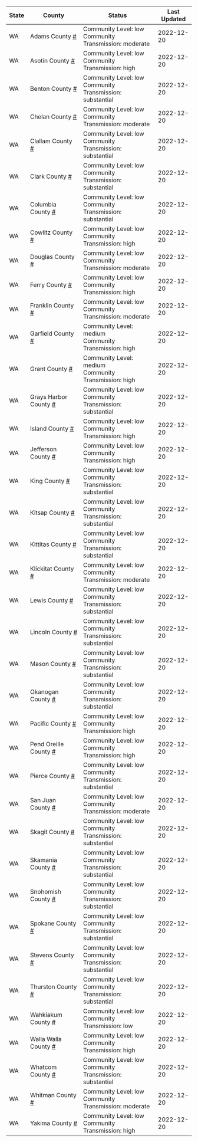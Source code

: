 State | County | Status | Last Updated
--- | --- | --- | --- 
WA | Adams County <a href="#adams_county">#</a> | <a name="adams_county"></a>Community Level: low<br/>Community Transmission: moderate | 2022-12-20
WA | Asotin County <a href="#asotin_county">#</a> | <a name="asotin_county"></a>Community Level: low<br/>Community Transmission: high | 2022-12-20
WA | Benton County <a href="#benton_county">#</a> | <a name="benton_county"></a>Community Level: low<br/>Community Transmission: substantial | 2022-12-20
WA | Chelan County <a href="#chelan_county">#</a> | <a name="chelan_county"></a>Community Level: low<br/>Community Transmission: moderate | 2022-12-20
WA | Clallam County <a href="#clallam_county">#</a> | <a name="clallam_county"></a>Community Level: low<br/>Community Transmission: substantial | 2022-12-20
WA | Clark County <a href="#clark_county">#</a> | <a name="clark_county"></a>Community Level: low<br/>Community Transmission: substantial | 2022-12-20
WA | Columbia County <a href="#columbia_county">#</a> | <a name="columbia_county"></a>Community Level: low<br/>Community Transmission: substantial | 2022-12-20
WA | Cowlitz County <a href="#cowlitz_county">#</a> | <a name="cowlitz_county"></a>Community Level: low<br/>Community Transmission: high | 2022-12-20
WA | Douglas County <a href="#douglas_county">#</a> | <a name="douglas_county"></a>Community Level: low<br/>Community Transmission: moderate | 2022-12-20
WA | Ferry County <a href="#ferry_county">#</a> | <a name="ferry_county"></a>Community Level: low<br/>Community Transmission: high | 2022-12-20
WA | Franklin County <a href="#franklin_county">#</a> | <a name="franklin_county"></a>Community Level: low<br/>Community Transmission: moderate | 2022-12-20
WA | Garfield County <a href="#garfield_county">#</a> | <a name="garfield_county"></a>Community Level: medium<br/>Community Transmission: high | 2022-12-20
WA | Grant County <a href="#grant_county">#</a> | <a name="grant_county"></a>Community Level: medium<br/>Community Transmission: high | 2022-12-20
WA | Grays Harbor County <a href="#grays_harbor_county">#</a> | <a name="grays_harbor_county"></a>Community Level: low<br/>Community Transmission: substantial | 2022-12-20
WA | Island County <a href="#island_county">#</a> | <a name="island_county"></a>Community Level: low<br/>Community Transmission: high | 2022-12-20
WA | Jefferson County <a href="#jefferson_county">#</a> | <a name="jefferson_county"></a>Community Level: low<br/>Community Transmission: high | 2022-12-20
WA | King County <a href="#king_county">#</a> | <a name="king_county"></a>Community Level: low<br/>Community Transmission: substantial | 2022-12-20
WA | Kitsap County <a href="#kitsap_county">#</a> | <a name="kitsap_county"></a>Community Level: low<br/>Community Transmission: substantial | 2022-12-20
WA | Kittitas County <a href="#kittitas_county">#</a> | <a name="kittitas_county"></a>Community Level: low<br/>Community Transmission: substantial | 2022-12-20
WA | Klickitat County <a href="#klickitat_county">#</a> | <a name="klickitat_county"></a>Community Level: low<br/>Community Transmission: moderate | 2022-12-20
WA | Lewis County <a href="#lewis_county">#</a> | <a name="lewis_county"></a>Community Level: low<br/>Community Transmission: substantial | 2022-12-20
WA | Lincoln County <a href="#lincoln_county">#</a> | <a name="lincoln_county"></a>Community Level: low<br/>Community Transmission: substantial | 2022-12-20
WA | Mason County <a href="#mason_county">#</a> | <a name="mason_county"></a>Community Level: low<br/>Community Transmission: substantial | 2022-12-20
WA | Okanogan County <a href="#okanogan_county">#</a> | <a name="okanogan_county"></a>Community Level: low<br/>Community Transmission: substantial | 2022-12-20
WA | Pacific County <a href="#pacific_county">#</a> | <a name="pacific_county"></a>Community Level: low<br/>Community Transmission: high | 2022-12-20
WA | Pend Oreille County <a href="#pend_oreille_county">#</a> | <a name="pend_oreille_county"></a>Community Level: low<br/>Community Transmission: high | 2022-12-20
WA | Pierce County <a href="#pierce_county">#</a> | <a name="pierce_county"></a>Community Level: low<br/>Community Transmission: substantial | 2022-12-20
WA | San Juan County <a href="#san_juan_county">#</a> | <a name="san_juan_county"></a>Community Level: low<br/>Community Transmission: moderate | 2022-12-20
WA | Skagit County <a href="#skagit_county">#</a> | <a name="skagit_county"></a>Community Level: low<br/>Community Transmission: substantial | 2022-12-20
WA | Skamania County <a href="#skamania_county">#</a> | <a name="skamania_county"></a>Community Level: low<br/>Community Transmission: substantial | 2022-12-20
WA | Snohomish County <a href="#snohomish_county">#</a> | <a name="snohomish_county"></a>Community Level: low<br/>Community Transmission: substantial | 2022-12-20
WA | Spokane County <a href="#spokane_county">#</a> | <a name="spokane_county"></a>Community Level: low<br/>Community Transmission: substantial | 2022-12-20
WA | Stevens County <a href="#stevens_county">#</a> | <a name="stevens_county"></a>Community Level: low<br/>Community Transmission: substantial | 2022-12-20
WA | Thurston County <a href="#thurston_county">#</a> | <a name="thurston_county"></a>Community Level: low<br/>Community Transmission: substantial | 2022-12-20
WA | Wahkiakum County <a href="#wahkiakum_county">#</a> | <a name="wahkiakum_county"></a>Community Level: low<br/>Community Transmission: low | 2022-12-20
WA | Walla Walla County <a href="#walla_walla_county">#</a> | <a name="walla_walla_county"></a>Community Level: low<br/>Community Transmission: high | 2022-12-20
WA | Whatcom County <a href="#whatcom_county">#</a> | <a name="whatcom_county"></a>Community Level: low<br/>Community Transmission: substantial | 2022-12-20
WA | Whitman County <a href="#whitman_county">#</a> | <a name="whitman_county"></a>Community Level: low<br/>Community Transmission: moderate | 2022-12-20
WA | Yakima County <a href="#yakima_county">#</a> | <a name="yakima_county"></a>Community Level: low<br/>Community Transmission: high | 2022-12-20

